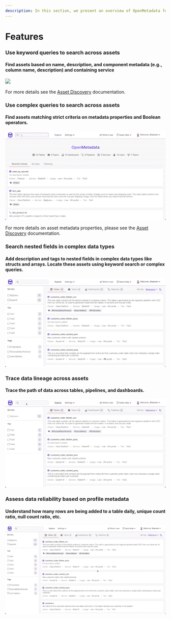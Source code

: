 ```yaml
---
description: In this section, we present an overview of OpenMetadata features.
---
```


# Features

### Use keyword queries to search across assets

#### Find assets based on name, description, and component metadata (e.g., column name, description) and containing service

![](../.gitbook/assets/asset-discovery-features.gif)

For more details see the [Asset Discovery](asset-discovery.md) documentation.



### Use complex queries to search across assets

#### Find assets matching strict criteria on metadata properties and Boolean operators.

![](../.gitbook/assets/complex-queries.gif)

For more details on asset metadata properties, please see the [Asset Discovery](asset-discovery.md) documentation.



### Search nested fields in complex data types

#### Add description and tags to nested fields in complex data types like structs and arrays. Locate these assets using keyword search or complex queries.

![](../.gitbook/assets/complex-data-types.gif)



### Trace data lineage across assets

#### Trace the path of data across tables, pipelines, and dashboards.

![](../.gitbook/assets/lineage-feature.gif)



### Assess data reliability based on profile metadata

#### Understand how many rows are being added to a table daily, unique count ratio, null count ratio, etc.

![](../.gitbook/assets/data-profiler-feature.gif)

